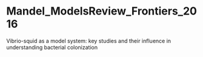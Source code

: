 # Mandel_ModelsReview_Frontiers_2016
Vibrio-squid as a model system: key studies and their influence in understanding bacterial colonization
